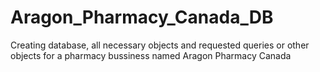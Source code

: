 # Aragon_Pharmacy_Canada_DB
Creating database, all necessary objects and requested queries or other objects for a pharmacy bussiness named Aragon Pharmacy Canada
